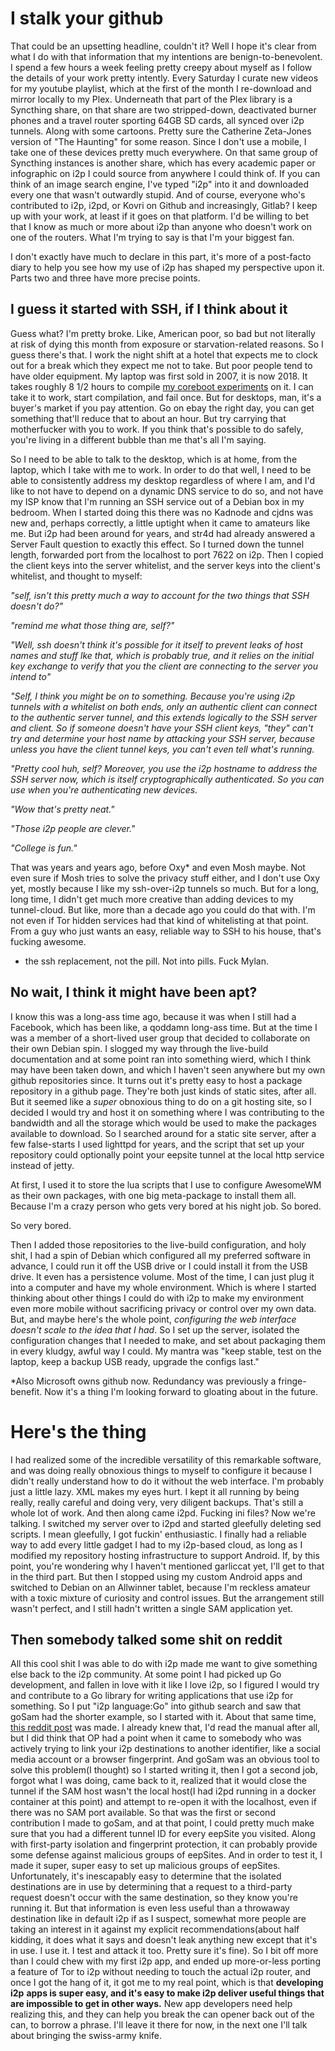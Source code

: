 I stalk your github
===================

That could be an upsetting headline, couldn't it? Well I hope it's clear from
what I do with that information that my intentions are benign-to-benevolent.
I spend a few hours a week feeling pretty creepy about myself as I follow the
details of your work pretty intently. Every Saturday I curate new videos for my
youtube playlist, which at the first of the month I re-download and mirror
locally to my Plex. Underneath that part of the Plex library is a Syncthing
share, on that share are two stripped-down, deactivated burner phones and a
travel router sporting 64GB SD cards, all synced over i2p tunnels. Along with
some cartoons. Pretty sure the Catherine Zeta-Jones version of "The Haunting"
for some reason. Since I don't use a mobile, I take one of these devices pretty
much everywhere. On that same group of Syncthing instances is another share,
which has every academic paper or infographic on i2p I could source from
anywhere I could think of. If you can think of an image search engine, I've
typed "i2p" into it and downloaded every one that wasn't outwardly stupid. And
of course, everyone who's contributed to i2p, i2pd, or Kovri on Github and
increasingly, Gitlab? I keep up with your work, at least if it goes on that
platform. I'd be willing to bet that I know as much or more about i2p than
anyone who doesn't work on one of the routers. What I'm trying to say is that
I'm your biggest fan.

I don't exactly have much to declare in this part, it's more of a post-facto
diary to help you see how my use of i2p has shaped my perspective upon it. Parts
two and three have more precise points.

I guess it started with SSH, if I think about it
------------------------------------------------

Guess what? I'm pretty broke. Like, American poor, so bad but not
literally at risk of dying this month from exposure or starvation-related
reasons. So I guess there's that. I work the night shift at a hotel that expects
me to clock out for a break which they expect me not to take. But poor people
tend to have older equipment. My laptop was first sold in 2007, it is now 2018.
It takes roughly 8 1/2 hours to compile [my coreboot experiments](https://github.com/eyedeekay/vendor)
on it. I can take it to work, start compilation, and fail once. But for
desktops, man, it's a buyer's market if you pay attention. Go on ebay the right
day, you can get something that'll reduce that to about an hour. But try
carrying that motherfucker with you to work. If you think that's possible to do
safely, you're living in a different bubble than me that's all I'm saying.

So I need to be able to talk to the desktop, which is at home, from the laptop,
which I take with me to work. In order to do that well, I need to be able to
consistently address my desktop regardless of where I am, and I'd like to not
have to depend on a dynamic DNS service to do so, and not have my ISP know that
I'm running an SSH service out of a Debian box in my bedroom. When I started
doing this there was no Kadnode and cjdns was new and, perhaps correctly, a
little uptight when it came to amateurs like me. But i2p had been around for
years, and str4d had already answered a Server Fault question to exactly this
effect. So I turned down the tunnel length, forwarded port from the localhost to
port 7622 on i2p. Then I copied the client keys into the server whitelist, and
the server keys into the client's whitelist, and thought to myself:

  *"self, isn't this pretty much a way to account for the two things that SSH*
  *doesn't do?"*

  *"remind me what those thing are, self?"*

  *"Well, ssh doesn't think it's possible for it itself to prevent leaks of*
  *host names and stuff lke that, which is probably true, and it relies on*
  *the initial key exchange to verify that you the client are connecting to*
  *the server you intend to"*

  *"Self, I think you might be on to something. Because you're using i2p*
  *tunnels with a whitelist on both ends, only an authentic client can connect*
  *to the authentic server tunnel, and this extends logically to the SSH server*
  *and client. So if someone doesn't have your SSH client keys, "they" can't*
  *try and determine your host name by attacking your SSH server, because*
  *unless you have the client tunnel keys, you can't even tell what's running.*

  *"Pretty cool huh, self? Moreover, you use the i2p hostname to address the*
  *SSH server now, which is itself cryptographically authenticated. So you can*
  *use when you're authenticating new devices.*

  *"Wow that's pretty neat."*

  *"Those i2p people are clever."*

  *"College is fun."*

That was years and years ago, before Oxy* and even Mosh maybe. Not even sure if
Mosh tries to solve the privacy stuff either, and I don't use Oxy yet, mostly
because I like my ssh-over-i2p tunnels so much. But for a long, long time, I
didn't get much more creative than adding devices to my tunnel-cloud. But like,
more than a decade ago you could do that with. I'm not even if Tor hidden
services had that kind of whitelisting at that point. From a guy who just wants
an easy, reliable way to SSH to his house, that's fucking awesome.

* the ssh replacement, not the pill. Not into pills. Fuck Mylan.

No wait, I think it might have been apt?
----------------------------------------

I know this was a long-ass time ago, because it was when I still had a Facebook,
which has been like, a qoddamn long-ass time. But at the time I was a member of
a short-lived user group that decided to collaborate on their own Debian spin.
I slogged my way through the live-build documentation and at some point ran into
something wierd, which I think may have been taken down, and which I haven't
seen anywhere but my own github repositories since. It turns out it's pretty
easy to host a package repository in a github page. They're both just kinds of
static sites, after all. But it seemed like a *super* obnoxious thing to do on
a git hosting site, so I decided I would try and host it on something where I
was contributing to the bandwidth and all the storage which would be used to
make the packages available to download. So I searched around for a static site
server, after a few false-starts I used lighttpd for years, and the script that
set up your repository could optionally point your eepsite tunnel at the local
http service instead of jetty.

At first, I used it to store the lua scripts that I use to configure AwesomeWM
as their own packages, with one big meta-package to install them all. Because
I'm a crazy person who gets very bored at his night job. So bored.

So very bored.

Then I added those repositories to the live-build configuration, and holy shit,
I had a spin of Debian which configured all my preferred software in advance,
I could run it off the USB drive or I could install it from the USB drive. It
even has a persistence volume. Most of the time, I can just plug it into a
computer and have my whole environment. Which is where I started thinking about
other things I could do with i2p to make my environment even more mobile without
sacrificing privacy or control over my own data. But, and maybe here's the whole
point, *configuring the web interface doesn't scale to the idea that I had*. So
I set up the server, isolated the configuration changes that I needed to make,
and set about packaging them in every kludgy, awful way I could. My mantra was
"keep stable, test on the laptop, keep a backup USB ready, upgrade the configs
last."

*Also Microsoft owns github now. Redundancy was previously a fringe-benefit. Now
it's a thing I'm looking forward to gloating about in the future.

Here's the thing
================

I had realized some of the incredible versatility of this remarkable software,
and was doing really obnoxious things to myself to configure it because I didn't
really understand how to do it without the web interface. I'm probably just
a little lazy. XML makes my eyes hurt. I kept it all running by being really,
really careful and doing very, very diligent backups. That's still a whole lot
of work. And then along came i2pd. Fucking ini files? Now we're talking. I
switched my server over to i2pd and started gleefully deleting sed scripts. I
mean gleefully, I got fuckin' enthusiastic. I finally had a reliable way to add
every little gadget I had to my i2p-based cloud, as long as I modified my
repository hosting infrastructure to support Android. If, by this point, you're
wondering why I haven't mentioned garliccat yet, I'll get to that in the third
part. But then I stopped using my custom Android apps and switched to Debian on
an Allwinner tablet, because I'm reckless amateur with a toxic mixture of
curiosity and control issues. But the arrangement still wasn't perfect, and I
still hadn't written a single SAM application yet.

Then somebody talked some shit on reddit
----------------------------------------

All this cool shit I was able to do with i2p made me want to give something else
back to the i2p community. At some point I had picked up Go development, and
fallen in love with it like I love i2p, so I figured I would try and contribute
to a Go library for writing applications that use i2p for something. So I put
"i2p language:Go" into github search and saw that goSam had the shorter
example, so I started with it. About that same time, [this reddit post](https://www.reddit.com/r/i2p/comments/579idi/warning_i2p_is_linkablefingerprintable/)
was made. I already knew that, I'd read the manual after all, but I did think
that OP had a point when it came to somebody who was actively trying to link
your i2p destinations to another identifier, like a social media account or
a browser fingerprint. And goSam was an obvious tool to solve this problem(I
thought) so I started writing it, then I got a second job, forgot what I was
doing, came back to it, realized that it would close the tunnel if the SAM host
wasn't the local host(I had i2pd running in a docker container at this point)
and attempt to re-open it with the localhost, even if there was no SAM port
available. So that was the first or second contribution I made to goSam, and
at that point, I could pretty much make sure that you had a different tunnel ID
for every eepSite you visited. Along with first-party isolation and fingerprint
protection, it can probably provide some defense against malicious groups of
eepSites. And in order to test it, I made it super, super easy to set up
malicious groups of eepSites. Unfortunately, it's inescapably easy to determine
that the isolated destinations are in use by determining that a request to a
third-party request doesn't occur with the same destination, so they know you're
running it. But that information is even less useful than a throwaway
destination like in default i2p if as I suspect, somewhat more people are taking
an interest in it against my explicit recommendations(about half kidding, it
does what it says and doesn't leak anything new except that it's in use. I use
it. I test and attack it too. Pretty sure it's fine). So I bit off more than I
could chew with my first i2p app, and ended up more-or-less porting a feature
of Tor to i2p without needing to touch the actual i2p router, and once I
got the hang of it, it got me to my real point, which is that **developing i2p**
**apps is super easy, and it's easy to make i2p deliver useful things that**
**are impossible to get in other ways.** New app developers need help realizing
this, and they can help you break the can opener back out of the can, to borrow
a phrase. I'll leave it there for now, in the next one I'll talk about bringing
the swiss-army knife.
